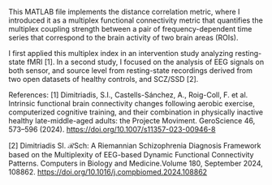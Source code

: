 This MATLAB file implements the distance correlation metric, where I introduced it as a multiplex functional connectivity metric
that quantifies the multiplex coupling strength between a pair of frequency-dependent time series that correspond to the
brain activity of two brain areas (ROIs).

I first applied this multiplex index in an intervention study analyzing resting-state fMRI [1].
In a  second study, I focused on the analysis of EEG signals on both sensor, and source level from resting-state
recordings derived from two open datasets of healthy controls, and SCZ/SSD [2].

References:
[1] Dimitriadis, S.I., Castells-Sánchez, A., Roig-Coll, F. et al. Intrinsic functional brain connectivity changes following aerobic exercise, 
computerized cognitive training, and their combination in physically inactive healthy late-middle-aged adults: the Projecte Moviment. 
GeroScience 46, 573–596 (2024). https://doi.org/10.1007/s11357-023-00946-8

[2] Dimitriadis SI. ℛSch: A Riemannian Schizophrenia Diagnosis Framework based on the Multiplexity of EEG-based Dynamic Functional Connectivity Patterns.
Computers in Biology and Medicine.Volume 180, September 2024, 108862. https://doi.org/10.1016/j.compbiomed.2024.108862
